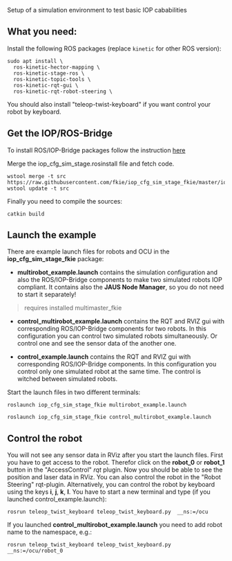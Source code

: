 Setup of a simulation environment to test basic IOP cababilities

## What you need:

Install the following ROS packages (replace `kinetic` for other ROS version):

```
sudo apt install \
  ros-kinetic-hector-mapping \
  ros-kinetic-stage-ros \
  ros-kinetic-topic-tools \
  ros-kinetic-rqt-gui \
  ros-kinetic-rqt-robot-steering \
```

You should also install "teleop-twist-keyboard" if you want control your robot by keyboard.

## Get the IOP/ROS-Bridge

To install ROS/IOP-Bridge packages follow the instruction [here](https://github.com/fkie/iop_core/blob/master/README.md)

Merge the iop_cfg_sim_stage.rosinstall file and fetch code.
```
wstool merge -t src https://raw.githubusercontent.com/fkie/iop_cfg_sim_stage_fkie/master/iop_cfg_sim_stage.rosinstall
wstool update -t src
```

Finally you need to compile the sources:
```
catkin build
```

## Launch the example

There are example launch files for robots and OCU in the **iop_cfg_sim_stage_fkie** package:

- **multirobot_example.launch**
contains the simulation configuration and also the ROS/IOP-Bridge components to make two simulated robots IOP compliant. It contains also the **JAUS Node Manager**, so you do not need to start it separately!
>requires installed multimaster_fkie

- **control_multirobot_example.launch**
contains the RQT and RVIZ gui with corresponding ROS/IOP-Bridge components for two robots. In this configuration you can control two simulated robots simultaneously. Or control one and see the sensor data of the another one.

- **control_example.launch**
contains the RQT and RVIZ gui with corresponding ROS/IOP-Bridge components. In this configuration you control only one simulated robot at the same time. The control is witched between simulated robots.

Start the launch files in two different terminals:

```
roslaunch iop_cfg_sim_stage_fkie multirobot_example.launch

roslaunch iop_cfg_sim_stage_fkie control_multirobot_example.launch
```

## Control the robot

You will not see any sensor data in RViz after you start the launch files. First you have to get access to the robot. Therefor click on the **robot_0** or **robot_1** button in the "AccessControl" _rqt_ plugin. Now you should be able to see the position and laser data in RViz. You can also control the robot in the "Robot Steering" rqt-plugin.
Alternatively, you can control the robot by keyboard using the keys **i**, **j**, **k**, **l**. You have to start a new terminal and type (if you launched control_example.launch):
```
rosrun teleop_twist_keyboard teleop_twist_keyboard.py  __ns:=/ocu
```
If you launched **control_multirobot_example.launch** you need to add robot name to the namespace, e.g.:
```
rosrun teleop_twist_keyboard teleop_twist_keyboard.py  __ns:=/ocu/robot_0
```
